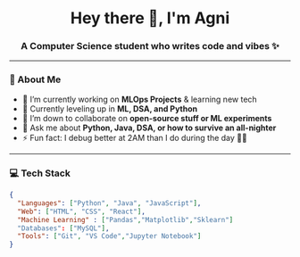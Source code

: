 <h1 align="center">Hey there 👋, I'm Agni</h1>
<h3 align="center">A Computer Science student who writes code and vibes ✨</h3>

---

### 💫 About Me

- 🔭 I’m currently working on **MLOps Projects** & learning new tech
- 🌱 Currently leveling up in **ML, DSA, and Python**
- 👯 I’m down to collaborate on **open-source stuff or ML experiments**
- 💬 Ask me about **Python, Java, DSA, or how to survive an all-nighter**
- ⚡ Fun fact: I debug better at 2AM than I do during the day 🧠🌙

---

### 💻 Tech Stack

```json
{
  "Languages": ["Python", "Java", "JavaScript"],
  "Web": ["HTML", "CSS", "React"],
  "Machine Learning" : ["Pandas","Matplotlib","Sklearn"]
  "Databases": ["MySQL"],
  "Tools": ["Git", "VS Code","Jupyter Notebook"]
}
